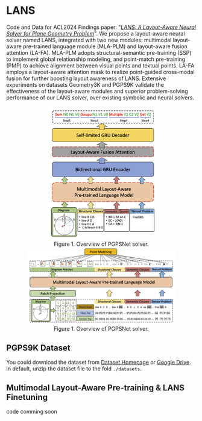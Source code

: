 # LANS
Code  and Data for ACL2024 Findings paper: "[*LANS: A Layout-Aware Neural Solver for Plane Geometry Problem*](https://arxiv.org/abs/2311.16476)". We propose a layout-aware neural solver named LANS, integrated with two new modules: multimodal layout-aware pre-trained language module (MLA-PLM) and layout-aware fusion attention (LA-FA). MLA-PLM adopts structural-semantic pre-training (SSP) to implement global relationship modeling, and point-match pre-training (PMP) to achieve alignment between visual points and textual points. LA-FA employs a layout-aware attention mask to realize point-guided cross-modal fusion for further boosting layout awareness of LANS. Extensive experiments on datasets Geometry3K and PGPS9K validate the effectiveness of the layout-aware modules and superior problem-solving performance of our LANS solver, over existing symbolic and neural solvers. 

<div align=center>
	<img width="300" src="figures\overall_lans.png">
</div>
<div align=center>
	Figure 1. Overview of PGPSNet solver.
</div>

<div align=center>
	<img width="400" src="figures\multimodal_layout_aware_pretraining.png">
</div>
<div align=center>
	Figure 1. Overview of PGPSNet solver.
</div>


## PGPS9K Dataset
You could download the dataset from [Dataset Homepage](http://www.nlpr.ia.ac.cn/databases/CASIA-PGPS9K) or [Google Drive](https://drive.google.com/file/d/1xIloVheqwYCOI6XA84Yh_djyaVlQgjOo/view?usp=drive_link).
In default, unzip the dataset file to the fold `./datasets`.


## Multimodal Layout-Aware Pre-training & LANS Finetuning
code comming soon
<!-- ## Multimodal Layout-Aware Pre-training
code comming soon

## LANS Fintuneing
code comming soon

## Test
code comming soon -->
